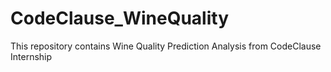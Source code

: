 # CodeClause_WineQuality
This repository contains Wine Quality Prediction Analysis from CodeClause Internship
